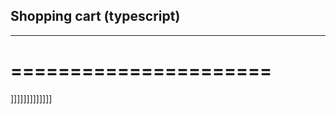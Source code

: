 ## Shopping cart (typescript)
------------------------------
======================
======================
]]]]]]]]]]]]]
